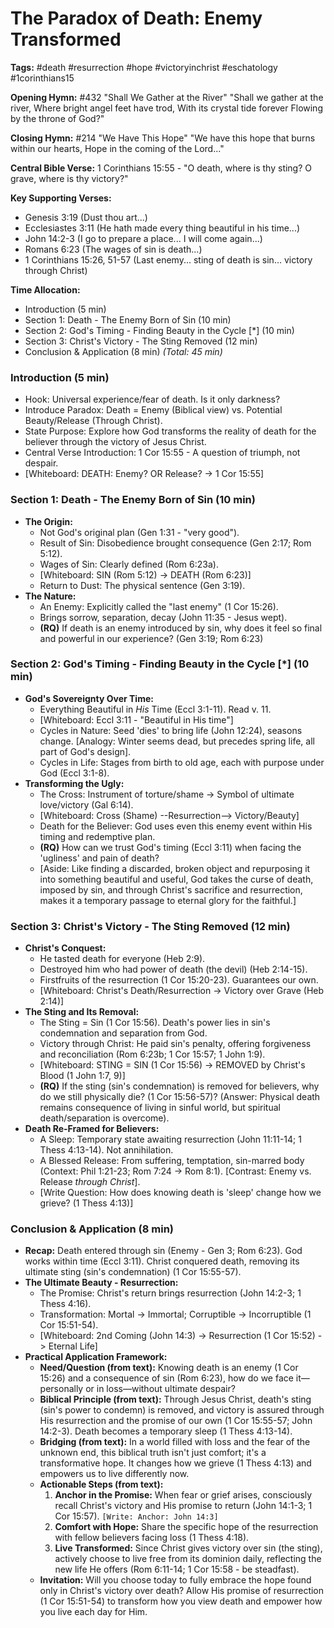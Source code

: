 # The Paradox of Death: Enemy Transformed

**Tags:** #death #resurrection #hope #victoryinchrist #eschatology
#1corinthians15

**Opening Hymn:** #432 "Shall We Gather at the River" "Shall we gather at the
river, Where bright angel feet have trod, With its crystal tide forever Flowing
by the throne of God?"

**Closing Hymn:** #214 "We Have This Hope" "We have this hope that burns within
our hearts, Hope in the coming of the Lord..."

**Central Bible Verse:** 1 Corinthians 15:55 - "O death, where is thy sting? O
grave, where is thy victory?"

**Key Supporting Verses:**

- Genesis 3:19 (Dust thou art...)
- Ecclesiastes 3:11 (He hath made every thing beautiful in his time...)
- John 14:2-3 (I go to prepare a place... I will come again...)
- Romans 6:23 (The wages of sin is death...)
- 1 Corinthians 15:26, 51-57 (Last enemy... sting of death is sin... victory
  through Christ)

**Time Allocation:**

- Introduction (5 min)
- Section 1: Death - The Enemy Born of Sin (10 min)
- Section 2: God's Timing - Finding Beauty in the Cycle [*] (10 min)
- Section 3: Christ's Victory - The Sting Removed (12 min)
- Conclusion & Application (8 min) _(Total: 45 min)_

### Introduction (5 min)

- Hook: Universal experience/fear of death. Is it only darkness?
- Introduce Paradox: Death = Enemy (Biblical view) vs. Potential Beauty/Release
  (Through Christ).
- State Purpose: Explore how God transforms the reality of death for the
  believer through the victory of Jesus Christ.
- Central Verse Introduction: 1 Cor 15:55 - A question of triumph, not despair.
- [Whiteboard: DEATH: Enemy? OR Release? -> 1 Cor 15:55]

### Section 1: Death - The Enemy Born of Sin (10 min)

- **The Origin:**
  - Not God's original plan (Gen 1:31 - "very good").
  - Result of Sin: Disobedience brought consequence (Gen 2:17; Rom 5:12).
  - Wages of Sin: Clearly defined (Rom 6:23a).
  - [Whiteboard: SIN (Rom 5:12) -> DEATH (Rom 6:23)]
  - Return to Dust: The physical sentence (Gen 3:19).
- **The Nature:**
  - An Enemy: Explicitly called the "last enemy" (1 Cor 15:26).
  - Brings sorrow, separation, decay (John 11:35 - Jesus wept).
  - **(RQ)** If death is an enemy introduced by sin, why does it feel so final
    and powerful in our experience? (Gen 3:19; Rom 6:23)

### Section 2: God's Timing - Finding Beauty in the Cycle [*] (10 min)

- **God's Sovereignty Over Time:**
  - Everything Beautiful in _His_ Time (Eccl 3:1-11). Read v. 11.
  - [Whiteboard: Eccl 3:11 - "Beautiful in His time"]
  - Cycles in Nature: Seed 'dies' to bring life (John 12:24), seasons change.
    [Analogy: Winter seems dead, but precedes spring life, all part of God's
    design].
  - Cycles in Life: Stages from birth to old age, each with purpose under God
    (Eccl 3:1-8).
- **Transforming the Ugly:**
  - The Cross: Instrument of torture/shame -> Symbol of ultimate love/victory
    (Gal 6:14).
  - [Whiteboard: Cross (Shame) --Resurrection--> Victory/Beauty]
  - Death for the Believer: God uses even this enemy event within His timing and
    redemptive plan.
  - **(RQ)** How can we trust God's timing (Eccl 3:11) when facing the
    'ugliness' and pain of death?
  - [Aside: Like finding a discarded, broken object and repurposing it into
    something beautiful and useful, God takes the curse of death, imposed by
    sin, and through Christ's sacrifice and resurrection, makes it a temporary
    passage to eternal glory for the faithful.]

### Section 3: Christ's Victory - The Sting Removed (12 min)

- **Christ's Conquest:**
  - He tasted death for everyone (Heb 2:9).
  - Destroyed him who had power of death (the devil) (Heb 2:14-15).
  - Firstfruits of the resurrection (1 Cor 15:20-23). Guarantees our own.
  - [Whiteboard: Christ's Death/Resurrection -> Victory over Grave (Heb 2:14)]
- **The Sting and Its Removal:**
  - The Sting = Sin (1 Cor 15:56). Death's power lies in sin's condemnation and
    separation from God.
  - Victory through Christ: He paid sin's penalty, offering forgiveness and
    reconciliation (Rom 6:23b; 1 Cor 15:57; 1 John 1:9).
  - [Whiteboard: STING = SIN (1 Cor 15:56) -> REMOVED by Christ's Blood (1 John
    1:7, 9)]
  - **(RQ)** If the sting (sin's condemnation) is removed for believers, why do
    we still physically die? (1 Cor 15:56-57)? (Answer: Physical death remains
    consequence of living in sinful world, but spiritual death/separation is
    overcome).
- **Death Re-Framed for Believers:**
  - A Sleep: Temporary state awaiting resurrection (John 11:11-14; 1 Thess
    4:13-14). Not annihilation.
  - A Blessed Release: From suffering, temptation, sin-marred body (Context:
    Phil 1:21-23; Rom 7:24 -> Rom 8:1). [Contrast: Enemy vs. Release *through
    Christ*].
  - [Write Question: How does knowing death is 'sleep' change how we grieve? (1
    Thess 4:13)]

### Conclusion & Application (8 min)

- **Recap:** Death entered through sin (Enemy - Gen 3; Rom 6:23). God works
  within time (Eccl 3:11). Christ conquered death, removing its ultimate sting
  (sin's condemnation) (1 Cor 15:55-57).
- **The Ultimate Beauty - Resurrection:**
  - The Promise: Christ's return brings resurrection (John 14:2-3; 1 Thess
    4:16).
  - Transformation: Mortal -> Immortal; Corruptible -> Incorruptible (1 Cor
    15:51-54).
  - [Whiteboard: 2nd Coming (John 14:3) -> Resurrection (1 Cor 15:52) -> Eternal
    Life]
- **Practical Application Framework:**
  - **Need/Question (from text):** Knowing death is an enemy (1 Cor 15:26) and a
    consequence of sin (Rom 6:23), how do we face it—personally or in
    loss—without ultimate despair?
  - **Biblical Principle (from text):** Through Jesus Christ, death's sting
    (sin's power to condemn) is removed, and victory is assured through His
    resurrection and the promise of our own (1 Cor 15:55-57; John 14:2-3). Death
    becomes a temporary sleep (1 Thess 4:13-14).
  - **Bridging (from text):** In a world filled with loss and the fear of the
    unknown end, this biblical truth isn't just comfort; it's a transformative
    hope. It changes how we grieve (1 Thess 4:13) and empowers us to live
    differently now.
  - **Actionable Steps (from text):**
    1.  **Anchor in the Promise:** When fear or grief arises, consciously recall
        Christ's victory and His promise to return (John 14:1-3; 1 Cor 15:57).
        `[Write: Anchor: John 14:3]`
    2.  **Comfort with Hope:** Share the specific hope of the resurrection with
        fellow believers facing loss (1 Thess 4:18).
    3.  **Live Transformed:** Since Christ gives victory over sin (the sting),
        actively choose to live free from its dominion daily, reflecting the new
        life He offers (Rom 6:11-14; 1 Cor 15:58 - be steadfast).
  - **Invitation:** Will you choose today to fully embrace the hope found only
    in Christ's victory over death? Allow His promise of resurrection (1 Cor
    15:51-54) to transform how you view death and empower how you live each day
    for Him.
